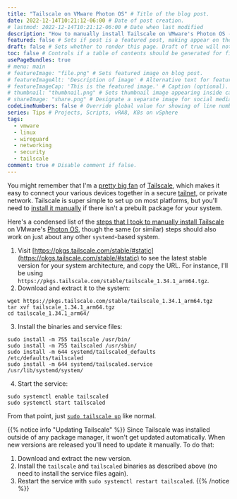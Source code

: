 ```yaml
---
title: "Tailscale on VMware Photon OS" # Title of the blog post.
date: 2022-12-14T10:21:12-06:00 # Date of post creation.
# lastmod: 2022-12-14T10:21:12-06:00 # Date when last modified
description: "How to manually install Tailscale on VMware's Photon OS - or any other systemd-based platform without official Tailscale packages." # Description used for search engine.
featured: false # Sets if post is a featured post, making appear on the home page side bar.
draft: false # Sets whether to render this page. Draft of true will not be rendered.
toc: false # Controls if a table of contents should be generated for first-level links automatically.
usePageBundles: true
# menu: main
# featureImage: "file.png" # Sets featured image on blog post.
# featureImageAlt: 'Description of image' # Alternative text for featured image.
# featureImageCap: 'This is the featured image.' # Caption (optional).
# thumbnail: "thumbnail.png" # Sets thumbnail image appearing inside card on homepage.
# shareImage: "share.png" # Designate a separate image for social media sharing.
codeLineNumbers: false # Override global value for showing of line numbers within code block.
series: Tips # Projects, Scripts, vRA8, K8s on vSphere
tags:
  - vmware
  - linux
  - wireguard
  - networking
  - security
  - tailscale
comment: true # Disable comment if false.
---
```

You might remember that I'm a [pretty big fan](/secure-networking-made-simple-with-tailscale/) of [Tailscale](https://tailscale.com), which makes it easy to connect your various devices together in a secure [tailnet](https://tailscale.com/kb/1136/tailnet/), or private network. Tailscale is super simple to set up on most platforms, but you'll need to [install it manually](https://tailscale.com/download/linux/static) if there isn't a prebuilt package for your system. 

Here's a condensed list of the [steps that I took to manually install Tailscale](/esxi-arm-on-quartz64/#installing-tailscale) on VMware's [Photon OS](https://github.com/vmware/photon), though the same (or similar) steps should also work on just about any other `systemd`-based system.

1. Visit [https://pkgs.tailscale.com/stable/#static](https://pkgs.tailscale.com/stable/#static) to see the latest stable version for your system architecture, and copy the URL. For instance, I'll be using `https://pkgs.tailscale.com/stable/tailscale_1.34.1_arm64.tgz`. 
2. Download and extract it to the system:
```shell
wget https://pkgs.tailscale.com/stable/tailscale_1.34.1_arm64.tgz
tar xvf tailscale_1.34.1_arm64.tgz
cd tailscale_1.34.1_arm64/
```
3. Install the binaries and service files:
```shell
sudo install -m 755 tailscale /usr/bin/
sudo install -m 755 tailscaled /usr/sbin/
sudo install -m 644 systemd/tailscaled_defaults /etc/defaults/tailscaled
sudo install -m 644 systemd/tailscaled.service /usr/lib/systemd/system/
```
4. Start the service:
```shell
sudo systemctl enable tailscaled
sudo systemctl start tailscaled
```

From that point, just [`sudo tailscale up`](https://tailscale.com/kb/1080/cli/#up) like normal.

{{% notice info "Updating Tailscale" %}}
Since Tailscale was installed outside of any package manager, it won't get updated automatically. When new versions are released you'll need to update it manually. To do that:
1. Download and extract the new version.
2. Install the `tailscale` and `tailscaled` binaries as described above (no need to install the service files again).
3. Restart the service with `sudo systemctl restart tailscaled`.
{{% /notice %}}
